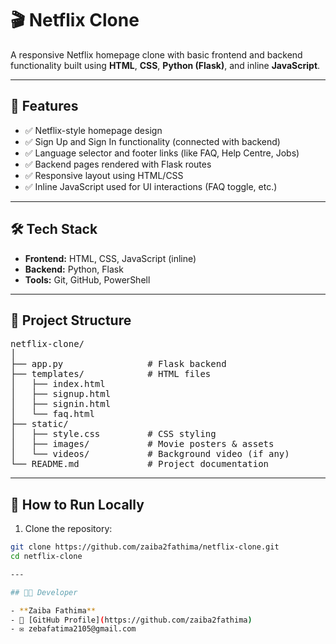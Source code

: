 # 🎬 Netflix Clone

A responsive Netflix homepage clone with basic frontend and backend functionality built using **HTML**, **CSS**, **Python (Flask)**, and inline **JavaScript**.

---

## 📌 Features

- ✅ Netflix-style homepage design
- ✅ Sign Up and Sign In functionality (connected with backend)
- ✅ Language selector and footer links (like FAQ, Help Centre, Jobs)
- ✅ Backend pages rendered with Flask routes
- ✅ Responsive layout using HTML/CSS
- ✅ Inline JavaScript used for UI interactions (FAQ toggle, etc.)

---

## 🛠️ Tech Stack

- **Frontend:** HTML, CSS, JavaScript (inline)
- **Backend:** Python, Flask
- **Tools:** Git, GitHub, PowerShell

---

## 📂 Project Structure

<pre>
netflix-clone/
│
├── app.py                # Flask backend
├── templates/            # HTML files
│   ├── index.html
│   ├── signup.html
│   ├── signin.html
│   └── faq.html
├── static/
│   ├── style.css         # CSS styling
│   ├── images/           # Movie posters & assets
│   └── videos/           # Background video (if any)
└── README.md             # Project documentation
</pre>

---

## 🚀 How to Run Locally

1. Clone the repository:

```bash
git clone https://github.com/zaiba2fathima/netflix-clone.git
cd netflix-clone

---

## 👩‍💻 Developer

- **Zaiba Fathima**  
- 💼 [GitHub Profile](https://github.com/zaiba2fathima)  
- ✉️ zebafatima2105@gmail.com



